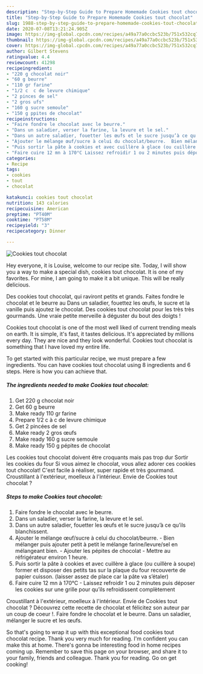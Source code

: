 ```yaml
---
description: "Step-by-Step Guide to Prepare Homemade Cookies tout chocolat"
title: "Step-by-Step Guide to Prepare Homemade Cookies tout chocolat"
slug: 1988-step-by-step-guide-to-prepare-homemade-cookies-tout-chocolat
date: 2020-07-08T13:21:24.905Z
image: https://img-global.cpcdn.com/recipes/a49a77a0ccbc523b/751x532cq70/cookies-tout-chocolat-photo-principale-de-la-recette.jpg
thumbnail: https://img-global.cpcdn.com/recipes/a49a77a0ccbc523b/751x532cq70/cookies-tout-chocolat-photo-principale-de-la-recette.jpg
cover: https://img-global.cpcdn.com/recipes/a49a77a0ccbc523b/751x532cq70/cookies-tout-chocolat-photo-principale-de-la-recette.jpg
author: Gilbert Stevens
ratingvalue: 4.4
reviewcount: 41298
recipeingredient:
- "220 g chocolat noir"
- "60 g beurre"
- "110 gr farine"
- "1/2 c  c de levure chimique"
- "2 pinces de sel"
- "2 gros ufs"
- "160 g sucre semoule"
- "150 g ppites de chocolat"
recipeinstructions:
- "Faire fondre le chocolat avec le beurre."
- "Dans un saladier, verser la farine, la levure et le sel."
- "Dans un autre saladier, fouetter les œufs et le sucre jusqu’à ce qu’ils blanchissent."
- "Ajouter le mélange œuf/sucre à celui du chocolat/beurre.  Bien mélanger puis ajouter petit à petit le mélange farine/levure/sel en mélangeant bien. Ajouter les pépites de chocolat  Mettre au réfrigérateur environ 1 heure."
- "Puis sortir la pâte à cookies et avec cuillère à glace (ou cuillère à soupe) former et disposer des petits tas sur la plaque du four recouverte de papier cuisson. (laisser assez de place car la pâte va s’étaler)"
- "Faire cuire 12 mn à 170°C Laissez refroidir 1 ou 2 minutes puis déposer les cookies sur une grille pour qu’ils refroidissent complètement"
categories:
- Recipe
tags:
- cookies
- tout
- chocolat

katakunci: cookies tout chocolat 
nutrition: 143 calories
recipecuisine: American
preptime: "PT40M"
cooktime: "PT58M"
recipeyield: "3"
recipecategory: Dinner

---
```



![Cookies tout chocolat](https://img-global.cpcdn.com/recipes/a49a77a0ccbc523b/751x532cq70/cookies-tout-chocolat-photo-principale-de-la-recette.jpg)

Hey everyone, it is Louise, welcome to our recipe site. Today, I will show you a way to make a special dish, cookies tout chocolat. It is one of my favorites. For mine, I am going to make it a bit unique. This will be really delicious.

Des cookies tout chocolat, qui raviront petits et grands. Faites fondre le chocolat et le beurre au Dans un saladier, fouettez les œufs, le sucre et la vanille puis ajoutez le chocolat. Des cookies tout chocolat pour les très très gourmands. Une vraie petite merveille à déguster du bout des doigts !

Cookies tout chocolat is one of the most well liked of current trending meals on earth. It is simple, it's fast, it tastes delicious. It's appreciated by millions every day. They are nice and they look wonderful. Cookies tout chocolat is something that I have loved my entire life.


To get started with this particular recipe, we must prepare a few ingredients. You can have cookies tout chocolat using 8 ingredients and 6 steps. Here is how you can achieve that.

<!--inarticleads1-->

##### The ingredients needed to make Cookies tout chocolat:

1. Get 220 g chocolat noir
1. Get 60 g beurre
1. Make ready 110 gr farine
1. Prepare 1/2 c à c de levure chimique
1. Get 2 pincées de sel
1. Make ready 2 gros œufs
1. Make ready 160 g sucre semoule
1. Make ready 150 g pépites de chocolat


Les cookies tout chocolat doivent être croquants mais pas trop dur Sortir les cookies du four Si vous aimez le chocolat, vous allez adorer ces cookies tout chocolat! C&#39;est facile à réaliser, super rapide et très gourmand. Croustillant à l&#39;extérieur, moelleux à l&#39;intérieur. Envie de Cookies tout chocolat ? 

<!--inarticleads2-->

##### Steps to make Cookies tout chocolat:

1. Faire fondre le chocolat avec le beurre.
1. Dans un saladier, verser la farine, la levure et le sel.
1. Dans un autre saladier, fouetter les œufs et le sucre jusqu’à ce qu’ils blanchissent.
1. Ajouter le mélange œuf/sucre à celui du chocolat/beurre.  - Bien mélanger puis ajouter petit à petit le mélange farine/levure/sel en mélangeant bien. - Ajouter les pépites de chocolat  - Mettre au réfrigérateur environ 1 heure.
1. Puis sortir la pâte à cookies et avec cuillère à glace (ou cuillère à soupe) former et disposer des petits tas sur la plaque du four recouverte de papier cuisson. (laisser assez de place car la pâte va s’étaler)
1. Faire cuire 12 mn à 170°C - Laissez refroidir 1 ou 2 minutes puis déposer les cookies sur une grille pour qu’ils refroidissent complètement


Croustillant à l&#39;extérieur, moelleux à l&#39;intérieur. Envie de Cookies tout chocolat ? Découvrez cette recette de chocolat et félicitez son auteur par un coup de coeur !. Faire fondre le chocolat et le beurre. Dans un saladier, mélanger le sucre et les œufs. 

So that's going to wrap it up with this exceptional food cookies tout chocolat recipe. Thank you very much for reading. I'm confident you can make this at home. There's gonna be interesting food in home recipes coming up. Remember to save this page on your browser, and share it to your family, friends and colleague. Thank you for reading. Go on get cooking!
